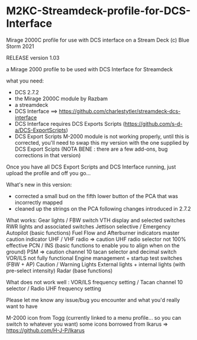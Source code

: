 # M2KC-Streamdeck-profile-for-DCS-Interface
Mirage 2000C profile for use with DCS interface on a Stream Deck
(c) Blue Storm 2021

RELEASE version 1.03

a Mirage 2000 profile to be used with DCS Interface for Streamdeck

what you need:
- DCS 2.7.2
- the Mirage 2000C module by Razbam
- a streamdeck
- DCS Interface ==> https://github.com/charlestytler/streamdeck-dcs-interface
- DCS Interface requires DCS Exports Scripts (https://github.com/s-d-a/DCS-ExportScripts)
- DCS Export Scripts M-2000 module is not working properly, until this is corrected, you'll need to swap this my version with the one supplied by DCS Export Scipts (NOTA BENE : there are a few add-ons, bug corrections in that version)

Once you have all DCS Export Scripts and DCS Interface running, just upload the profile and off you go...

What's new in this version:
- corrected a small bud on the fifth lower button of the PCA that was incorrectly mapped
- cleaned up the strings on the PCA following changes introduced in 2.7.2

What works:
Gear lights / FBW switch
VTH display and selected switches
RWR lights and associated switches
Jettison selective / Emergency
Autopilot (basic functions)
Fuel Flow and Afterburner indicators
master caution indicator
UHF / VHF radio => caution UHF radio selector not 100% effective
PCN / INS (basic functions to enable you to align when on the ground)
PSM => caution channel 10 tacan selector and decimal switch VOR/ILS not fully functional
Engine management + startup test switches (FBW + AP)
Caution / Warning Lights
External lights + internal lights (with pre-select intensity)
Radar (base functions)

What does not work well : VOR/ILS frequency setting / Tacan channel 10 selector / Radio UHF frequency setting

Please let me know any issue/bug you encounter and what you'd really want to have

M-2000 icon from Togg (currently linked to a menu profile... so you can switch to whatever you want)
some icons borrowed from Ikarus => https://github.com/H-J-P/Ikarus
